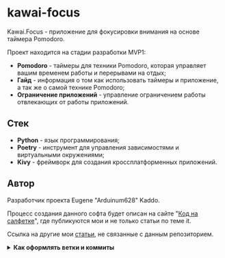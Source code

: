 # kawai-focus
Kawai.Focus - приложение для фокусировки внимания на основе таймера Pomodoro.

Проект находится на стадии разработки MVP1:

- **Pomodoro** - таймеры для техники Pomodoro, которая управляет вашим временем работы и перерывами на отдых;
- **Гайд** - информация о том как использовать таймеры и приложение, а так же о самой технике Pomodoro;
- **Ограничение приложений** - управление ограничением работы отвлекающих от работы приложений.

## Стек

- **Python** - язык программирования;
- **Poetry** - инструмент для управления зависимостями и виртуальными окружениями;
- **Kivy** - фреймворк для создания кроссплатформенных приложений.

## Автор

Разработчик проекта Eugene "Arduinum628" Kaddo.

Процесс создания данного софта будет описан на сайте "[Код на салфетке](https://pressanybutton.ru/)", где публикуются мои и не только статьи по теме it.

Ссылка на другие мои [статьи](https://pressanybutton.ru/user/Arduinum628/), не связанные с данным репозиторием.

<details>
  <summary>
    <strong>
      Как оформлять ветки и коммиты
    </strong>
  </summary>

Пример ветки `nickname/name_task`

- **nickname** (никнейм в github);
- **name_task** (название задачи - название карточки на yougile).

Пример коммита `refactor: renaming a variable`

- **feat:** (новая функционал кода, БЕЗ учёта функционала для сборок);
- **devops:** (функционал для сборки, - добавление, удаление и исправление);
- **fix:** (исправление ошибок функционального кода);
- **docs:** (изменения в документации);
- **style:** (форматирование, отсутствующие точки с запятой и т.п., без изменения производственного кода);
- **refactor:** (рефакторинг производственного кода, например, переименование переменной);
- **test:** (добавление недостающих тестов, рефакторинг тестов; без изменения производственного кода);
- **chore:** (обновление рутинных задач и т. д.; без изменения производственного кода). 

Оформление основано на https://www.conventionalcommits.org/en/v1.0.0/
</details>
